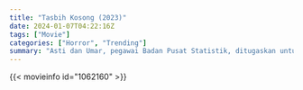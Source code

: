 ```yaml
---
title: "Tasbih Kosong (2023)"
date: 2024-01-07T04:22:16Z
tags: ["Movie"]
categories: ["Horror", "Trending"]
summary: "Asti dan Umar, pegawai Badan Pusat Statistik, ditugaskan untuk memperbarui data di sebuah desa terpencil di sebuah kabupaten di Sulawesi. Umar dan Asti tidak sadar bahwa tempat mereka berteduh adalah rumah lelaki yang..."
---
```


<mux-player stream-type="on-demand"
src="https://kp3d-my.sharepoint.com/personal/ryoo_kp3d_onmicrosoft_com/_layouts/15/download.aspx?share=EdIZPK0WABRFlqq4lcEtC9cBzvCmnE1wYY4bSt3qzI1S-Q" prefer-playback="mse" controls>

</mux-player>


{{< movieinfo id="1062160" >}}

<script src="https://cdn.jsdelivr.net/npm/@mux/mux-player"></script>

 <script type="application/ld+json ">
{
"@context": "https://schema.org/",
"@type": "VideoObject",
"name": "Tasbih Kosong (2023)",
"contentUrl": "https://stream.mux.com/Pv5jLfdwVylKsXcg85Qn9l702E1Nn9xjlsdSEnhejUxA.m3u8",
"thumbnailUrl": "https://www.themoviedb.org/t/p/original/9eSoJrj8LkbUzuPSJzgSXWKexKj.jpg?width=314&fit_mode=preserve&time=25",
"uploadDate": "2023-12-25T06:24:19Z",
}

</script>